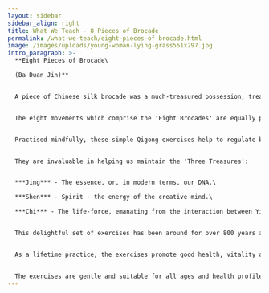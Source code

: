 ```yaml
---
layout: sidebar
sidebar_align: right
title: What We Teach - 8 Pieces of Brocade
permalink: /what-we-teach/eight-pieces-of-brocade.html
image: /images/uploads/young-woman-lying-grass551x297.jpg
intro_paragraph: >-
  **Eight Pieces of Brocade\

  (Ba Duan Jin)**


  A piece of Chinese silk brocade was a much-treasured possession, treated with reverence and often passed down through generations. 


  The eight movements which comprise the 'Eight Brocades' are equally precious in their capacity for preserving the body's own rich tapestry in the best condition possible. 


  Practised mindfully, these simple Qigong exercises help to regulate blood pressure, stimulate the organs of the body, stretch muscles and ligaments, improve digestion and balance and help lift the spirits.


  They are invaluable in helping us maintain the 'Three Treasures':


  ***Jing*** - The essence, or, in modern terms, our DNA.\

  ***Shen*** - Spirit - the energy of the creative mind.\

  ***Chi*** - The life-force, emanating from the interaction between Yin and Yang.


  This delightful set of exercises has been around for over 800 years and, because of its simplicity, it is eminently adaptable to our modern, busy lifestyles. Given just ten minutes a day and a minimal amount of space, it is possible to fit the Eight Pieces of Brocade into the busiest of schedules.


  As a lifetime practice, the exercises promote good health, vitality and a sense of well being.  Each individual exercise targets a specific area, and is repeated a number of times, to suit tradition, or the preference of the practitioner.


  The exercises are gentle and suitable for all ages and health profiles. They can be practised in a standing or sitting position and can be adapted to suit personal needs.
---
```

